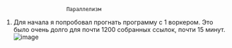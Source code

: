                         Параллелизм
1) Для начала я попробовал прогнать программу с 1 воркером. Это было очень долго для почти 1200 собранных ссылок, почти 15 минут.![image](https://user-images.githubusercontent.com/83460612/144561680-042ca638-843b-44bd-8b21-873d5110d3db.png)

